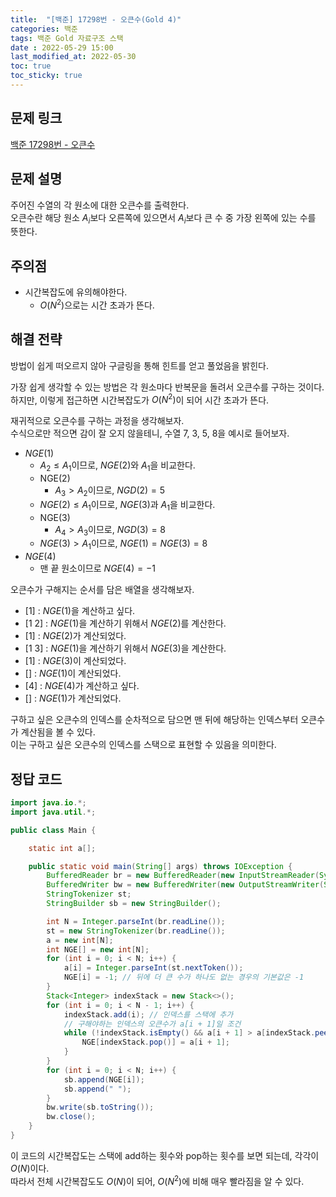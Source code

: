 ```yaml
---
title:  "[백준] 17298번 - 오큰수(Gold 4)"
categories: 백준
tags: 백준 Gold 자료구조 스택
date : 2022-05-29 15:00
last_modified_at: 2022-05-30
toc: true
toc_sticky: true
---
```


## 문제 링크

[백준 17298번 - 오큰수](https://www.acmicpc.net/problem/17298)

## 문제 설명

주어진 수열의 각 원소에 대한 오큰수를 출력한다.  
오큰수란 해당 원소 $A_i$보다 오른쪽에 있으면서 $A_i$보다 큰 수 중 가장 왼쪽에 있는 수를 뜻한다.

## 주의점

- 시간복잡도에 유의해야한다.
  - $O(N^2)$으로는 시간 초과가 뜬다.

## 해결 전략

방법이 쉽게 떠오르지 않아 구글링을 통해 힌트를 얻고 풀었음을 밝힌다.

가장 쉽게 생각할 수 있는 방법은 각 원소마다 반복문을 돌려서 오큰수를 구하는 것이다.  
하지만, 이렇게 접근하면 시간복잡도가 $O(N^2)$이 되어 시간 초과가 뜬다.  

재귀적으로 오큰수를 구하는 과정을 생각해보자.  
수식으로만 적으면 감이 잘 오지 않을테니, 수열 7, 3, 5, 8을 예시로 들어보자.

- $NGE(1)$
  - $A_2 \leq A_1$이므로, $NGE(2)$와 $A_1$을 비교한다.
  - NGE(2)
    - $A_3 > A_2$이므로, $NGD(2) = 5$
  - $NGE(2) \leq A_1$이므로, $NGE(3)$과 $A_1$을 비교한다.
  - NGE(3)
    - $A_4 > A_3$이므로, $NGD(3) = 8$
  - $NGE(3) > A_1$이므로, $NGE(1) = NGE(3) = 8$
- $NGE(4)$
  - 맨 끝 원소이므로 $NGE(4) = -1$

오큰수가 구해지는 순서를 담은 배열을 생각해보자.

- [1] : $NGE(1)$을 계산하고 싶다.
- [1 2] : $NGE(1)$을 계산하기 위해서 $NGE(2)$를 계산한다.
- [1] : $NGE(2)$가 계산되었다.
- [1 3] : $NGE(1)$을 계산하기 위해서 $NGE(3)$을 계산한다.
- [1] : $NGE(3)$이 계산되었다.
- [] : $NGE(1)$이 계산되었다.
- [4] : $NGE(4)$가 계산하고 싶다.
- [] : $NGE(1)$가 계산되었다.

구하고 싶은 오큰수의 인덱스를 순차적으로 담으면 맨 뒤에 해당하는 인덱스부터 오큰수가 계산됨을 볼 수 있다.  
이는 구하고 싶은 오큰수의 인덱스를 스택으로 표현할 수 있음을 의미한다.  

## 정답 코드

```java
import java.io.*;
import java.util.*;

public class Main {

    static int a[];

    public static void main(String[] args) throws IOException {
        BufferedReader br = new BufferedReader(new InputStreamReader(System.in));
        BufferedWriter bw = new BufferedWriter(new OutputStreamWriter(System.out));
        StringTokenizer st;
        StringBuilder sb = new StringBuilder();

        int N = Integer.parseInt(br.readLine());
        st = new StringTokenizer(br.readLine());
        a = new int[N];
        int NGE[] = new int[N];
        for (int i = 0; i < N; i++) {
            a[i] = Integer.parseInt(st.nextToken());
            NGE[i] = -1; // 뒤에 더 큰 수가 하나도 없는 경우의 기본값은 -1
        }
        Stack<Integer> indexStack = new Stack<>();
        for (int i = 0; i < N - 1; i++) {
            indexStack.add(i); // 인덱스를 스택에 추가
            // 구해야하는 인덱스의 오큰수가 a[i + 1]일 조건
            while (!indexStack.isEmpty() && a[i + 1] > a[indexStack.peek()]) {
                NGE[indexStack.pop()] = a[i + 1];
            }
        }
        for (int i = 0; i < N; i++) {
            sb.append(NGE[i]);
            sb.append(" ");
        }
        bw.write(sb.toString());
        bw.close();
    }
}

```

이 코드의 시간복잡도는 스택에 add하는 횟수와 pop하는 횟수를 보면 되는데, 각각이 $O(N)$이다.  
따라서 전체 시간복잡도도 $O(N)$이 되어, $O(N^2)$에 비해 매우 빨라짐을 알 수 있다.

